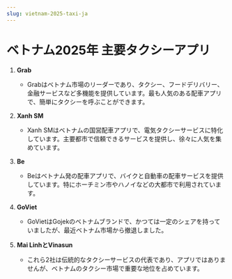 ```yaml
---
slug: vietnam-2025-taxi-ja
---
```


# ベトナム2025年 主要タクシーアプリ

1. **Grab**
   - Grabはベトナム市場のリーダーであり、タクシー、フードデリバリー、金融サービスなど多機能を提供しています。最も人気のある配車アプリで、簡単にタクシーを呼ぶことができます。

2. **Xanh SM**
   - Xanh SMはベトナムの国営配車アプリで、電気タクシーサービスに特化しています。主要都市で信頼できるサービスを提供し、徐々に人気を集めています。

3. **Be**
   - Beはベトナム発の配車アプリで、バイクと自動車の配車サービスを提供しています。特にホーチミン市やハノイなどの大都市で利用されています。

4. **GoViet**
   - GoVietはGojekのベトナムブランドで、かつては一定のシェアを持っていましたが、最近ベトナム市場から撤退しました。

5. **Mai LinhとVinasun**
   - これら2社は伝統的なタクシーサービスの代表であり、アプリではありませんが、ベトナムのタクシー市場で重要な地位を占めています。